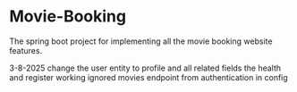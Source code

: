 # Movie-Booking
The spring boot project for implementing all the movie booking website features.

3-8-2025
change the user entity to profile and all related fields
the health and register working
ignored movies endpoint from authentication in config